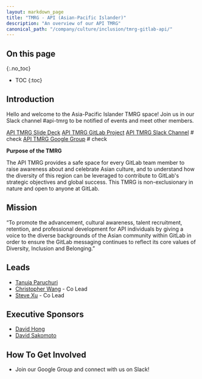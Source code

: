 ```yaml
---
layout: markdown_page
title: "TMRG - API (Asian-Pacific Islander)"
description: "An overview of our API TMRG"
canonical_path: "/company/culture/inclusion/tmrg-gitlab-api/"
---
```


## On this page
{:.no_toc}

- TOC
{:toc}

## Introduction

Hello and welcome to the Asia-Pacific Islander TMRG space! Join us in our Slack channel #api-tmrg to be notified of events and meet other members.

[API TMRG Slide Deck](https://docs.google.com/presentation/d/1Ing9WaXDLcvAKiCTBf_hnwtHmCyHWn_WbtOlLj45964/edit?usp=sharing)
[API TMRG GitLab Project](https://gitlab.com/gitlab-com/api-tmrg)
[API TMRG Slack Channel](https://gitlab.slack.com/archives/C02A0M4311U)  # check
[API TMRG Google Group](https://groups.google.com/a/gitlab.com/g/api-tmrg)  # check

**Purpose of the TMRG**  

The API TMRG provides a safe space for every GitLab team member to raise awareness about and celebrate Asian culture, and to understand how the diversity of this region can be leveraged to contribute to GitLab's strategic objectives and global success. This TMRG is non-exclusionary in nature and open to anyone at GitLab. 

## Mission

“To promote the advancement, cultural awareness, talent recruitment, retention, and professional development for API individuals by giving a voice to the diverse backgrounds of the Asian community within GitLab in order to ensure the GitLab messaging continues to reflect its core values of Diversity, Inclusion and Belonging.”

## Leads
* [Tanuja Paruchuri](https://gitlab.com/tparuchuri)
* [Christopher Wang](https://gitlab.com/cs.wang) - Co Lead
* [Steve Xu](https://gitlab.com/steve_xu) - Co Lead

## Executive Sponsors
* [David Hong](https://gitlab.com/dhong)
* [David Sakomoto](https://gitlab.com/dsakamoto)

## How To Get Involved
* Join our Google Group and connect with us on Slack!
